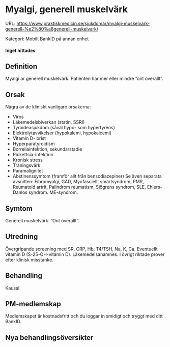# Myalgi, generell muskelvärk

URL: https://www.praktiskmedicin.se/sjukdomar/myalgi-muskelvark-generell-%e2%80%a8generell-muskelvark/



Kategori: Mobilt BankID på annan enhet

#### Inget hittades

## Definition

Myalgi är generell muskelvärk. Patienten har mer eller mindre ”ont överallt”.

## Orsak

Några av de kliniskt vanligare orsakerna:
- Viros
- Läkemedelsbiverkan (statin, SSRI)
- Tyroideasjukdom (såväl hypo- som hypertyreos)
- Elektrolytavvikelser (hypokalemi, hypokalcemi)
- Vitamin D- brist
- Hyperparatyroidism
- Borreliainfektion, sekundärstadie
- Rickettsia-infektion
- Kronisk stress
- Träningsvärk
- Paramalignitet
- Abstinenssymtom (framför allt från bensodiazepiner)
Se även separata avsnitten: Fibromyalgi, GAD, Myofasciellt smärtsyndrom, PMR, Reumatoid artrit, Palindrom reumatism, Sjögrens syndrom, SLE, Ehlers-Danlos syndrom. ME-syndrom.

## Symtom

Generell muskelvärk. ”Ont överallt”.

## Utredning

Övergripande screening med SR, CRP, Hb, T4/TSH, Na, K, Ca. Eventuellt vitamin D (S-25-OH-vitamin D). Läkemedelsanamnes. I övrigt riktade prover efter klinisk misstanke.

## Behandling

Kausal.

## PM-medlemskap

Medlemskapet är kostnadsfritt och du loggar in smidigt och tryggt med ditt BankID.

## Nya behandlingsöversikter

